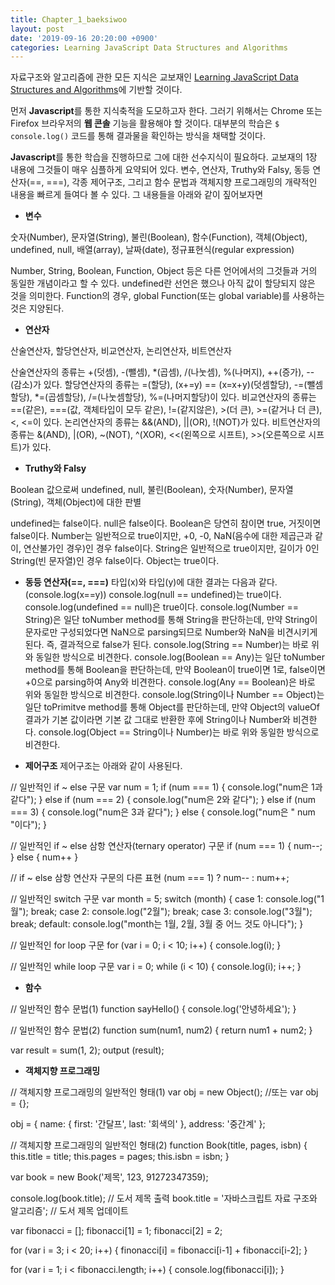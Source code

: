 ```yaml
---
title: Chapter_1_baeksiwoo
layout: post
date: '2019-09-16 20:20:00 +0900'
categories: Learning JavaScript Data Structures and Algorithms
---
```

자료구조와 알고리즘에 관한 모든 지식은 교보재인 [Learning JavaScript Data Structures and Algorithms]에 기반할 것이다.

먼저 **Javascript**를 통한 지식축적을 도모하고자 한다. 그러기 위해서는 Chrome 또는 Firefox 브라우저의 **웹 콘솔** 기능을 활용해야 할 것이다. 대부분의 학습은 `$ console.log()` 코드를 통해 결과물을 확인하는 방식을 채택할 것이다.

**Javascript**를 통한 학습을 진행하므로 그에 대한 선수지식이 필요하다. 교보재의 1장 내용에 그것들이 매우 심플하게 요약되어 있다. 변수, 연산자, Truthy와 Falsy, 동등 연산자(==, ===), 각종 제어구조, 그리고 함수 문법과 객체지향 프로그래밍의 개략적인 내용을 빠르게 들여다 볼 수 있다. 그 내용들을 아래와 같이 짚어보자면

* **변수**

숫자(Number), 문자열(String), 불린(Boolean), 함수(Function), 객체(Object), undefined, null, 배열(array), 날짜(date), 정규표현식(regular expression)

Number, String, Boolean, Function, Object 등은 다른 언어에서의 그것들과 거의 동일한 개념이라고 할 수 있다.
undefined란 선언은 했으나 아직 값이 할당되지 않은 것을 의미한다.
Function의 경우, global Function(또는 global variable)를 사용하는 것은 지양된다.

* **연산자**

산술연산자, 할당연산자, 비교연산자, 논리연산자, 비트연산자

산술연산자의 종류는 +(덧셈), -(뺄셈), *(곱셈), /(나눗셈), %(나머지), ++(증가), --(감소)가 있다.
할당연산자의 종류는 =(할당), (x+=y) == (x=x+y)(덧셈할당), -=(뺄셈할당), *=(곱셈할당), /=(나눗셈할당), %=(나머지할당)이 있다.
비교연산자의 종류는 ==(같은), ===(값, 객체타입이 모두 같은), !=(같지않은), >(더 큰), >=(같거나 더 큰), <, <=이 있다.
논리연산자의 종류는 &&(AND), ||(OR), !(NOT)가 있다.
비트연산자의 종류는 &(AND), |(OR), ~(NOT), ^(XOR), <<(왼쪽으로 시프트), >>(오른쪽으로 시프트)가 있다.

* **Truthy와 Falsy**

Boolean 값으로써 undefined, null, 불린(Boolean), 숫자(Number), 문자열(String), 객체(Object)에 대한 판별

undefined는 false이다.
null은 false이다.
Boolean은 당연히 참이면 true, 거짓이면 false이다.
Number는 일반적으로 true이지만, +0, -0, NaN(음수에 대한 제곱근과 같이, 연산불가인 경우)인 경우 false이다.
String은 일반적으로 true이지만, 길이가 0인 String(빈 문자열)인 경우 false이다.
Object는 true이다.

* **동등 연산자(==, ===)**
타입(x)와 타입(y)에 대한 결과는 다음과 같다.(console.log(x==y))
console.log(null == undefined)는 true이다.
console.log(undefined == null)은 true이다.
console.log(Number == String)은 일단 toNumber method를 통해 String을 판단하는데, 만약 String이 문자로만 구성되었다면 NaN으로 parsing되므로 Number와 NaN을 비견시키게 된다. 즉, 결과적으로 false가 된다.
console.log(String == Number)는 바로 위와 동일한 방식으로 비견한다.
console.log(Boolean == Any)는 일단 toNumber method를 통해 Boolean을 판단하는데, 만약 Boolean이 true이면 1로, false이면 +0으로 parsing하여 Any와 비견한다.
console.log(Any == Boolean)은 바로 위와 동일한 방식으로 비견한다.
console.log(String이나 Number == Object)는 일단 toPrimitve method를 통해 Object를 판단하는데, 만약 Object의 valueOf 결과가 기본 값이라면 기본 값 그대로 반환한 후에 String이나 Number와 비견한다.
console.log(Object == String이나 Number)는 바로 위와 동일한 방식으로 비견한다.

* **제어구조**
제어구조는 아래와 같이 사용된다.

// 일반적인 if ~ else 구문
var num = 1;
if (num === 1) {
    console.log("num은 1과 같다");
} else if (num === 2) {
    console.log("num은 2와 같다");
} else if (num === 3) {
    console.log("num은 3과 같다");
} else {
    console.log("num은 " num "이다");
}



// 일반적인 if ~ else 삼항 연산자(ternary operator) 구문
if (num === 1) {
    num--;
} else {
    num++
}



// if ~ else 삼항 연산자 구문의 다른 표현
(num === 1) ? num-- : num++;



// 일반적인 switch 구문
var month = 5;
switch (month) {
    case 1:
        console.log("1월");
        break;
    case 2:
        console.log("2월");
        break;
    case 3:
        console.log("3월");
        break;
    default:
        console.log("month는 1월, 2월, 3월 중 어느 것도 아니다");
}



// 일반적인 for loop 구문
for (var i = 0; i < 10; i++) {
    console.log(i);
}



// 일반적인 while loop 구문
var i = 0;
while (i < 10)
{
    console.log(i);
    i++;
}


* **함수**

// 일반적인 함수 문법(1)
function sayHello() {
    console.log('안녕하세요');
}



// 일반적인 함수 문법(2)
function sum(num1, num2) {
    return num1 + num2;
}

var result = sum(1, 2);
output (result);


* **객체지향 프로그래밍**

// 객체지향 프로그래밍의 일반적인 형태(1)
var obj = new Object();
//또는 var obj = {};

obj = {
    name: {
        first: '간달프',
        last: '회색의'
    },
    address: '중간계'
};



// 객체지향 프로그래밍의 일반적인 형태(2)
function Book(title, pages, isbn) {
    this.title = title;
    this.pages = pages;
    this.isbn = isbn;
}

var book = new Book('제목', 123, 91272347359);

console.log(book.title); // 도서 제목 출력
book.title = '자바스크립트 자료 구조와 알고리즘'; // 도서 제목 업데이트





var fibonacci = [];
fibonacci[1] = 1;
fibonacci[2] = 2;

for (var i = 3; i < 20; i++) {
    finonacci[i] = fibonacci[i-1] + fibonacci[i-2];
}

for (var i = 1; i < fibonacci.length; i++) {
    console.log(fibonacci[i]);
}





[Learning JavaScript Data Structures and Algorithms]: https://www.packtpub.com/web-development/learning-javascript-data-structures-and-algorithms-third-edition
